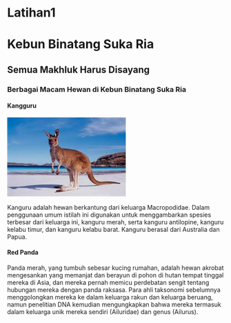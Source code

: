 # Latihan1
<!DOCTYPE html>
<html lang="en">
<head>
    <meta charset="UTF-8">
    <meta name="viewport" content="width=device-width, initial-scale=1.0">
    <title>Tugas 1 HTML Dasar</title>
</head>
<body>
    <h1>Kebun Binatang Suka Ria</h1>
    <h2>Semua Makhluk Harus Disayang</h2>
    <h3>Berbagai Macam Hewan di Kebun Binatang Suka Ria</h3>
    <h4>Kangguru</h4>
    <img src="latihankangguru.jpeg">
<p>
    Kanguru adalah hewan berkantung dari keluarga Macropodidae. Dalam penggunaan umum istilah ini digunakan untuk menggambarkan spesies terbesar dari keluarga ini, kanguru merah, serta kanguru antilopine, kanguru kelabu timur, dan kanguru kelabu barat. Kanguru berasal dari Australia dan Papua.
    <h4>Red Panda</h4>
    
<p>
    Panda merah, yang tumbuh sebesar kucing rumahan, adalah hewan akrobat mengesankan yang memanjat dan berayun di pohon di hutan tempat tinggal mereka di Asia, dan mereka pernah memicu perdebatan sengit tentang hubungan mereka dengan panda raksasa. Para ahli taksonomi sebelumnya menggolongkan mereka ke dalam keluarga rakun dan keluarga beruang, namun penelitian DNA kemudian mengungkapkan bahwa mereka termasuk dalam keluarga unik mereka sendiri (Ailuridae) dan genus (Ailurus).
</p>
</p>
</body>
</html>
